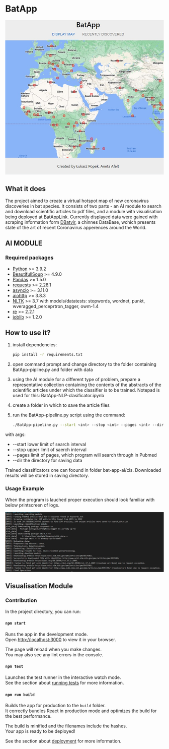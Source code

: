 # BatApp

![Result of Detection](docs/bat-app-desktopview.jpg)

## What it does

The project aimed to create a virtual hotspot map of new coronavirus discoveries in bat species. It consists of two parts - an AI module to search and download scientific articles to pdf files, and a module with visualisation being deployed at [BatAppLink](https://lpopek.github.io/BatApp/). Currently displayed data were gained with scraping information form [DBatvir](http://www.mgc.ac.cn/DBatVir/), a chinnes DataBase, wchich presents state of the art of recent Coronavirus apperences around the World.

## AI MODULE

### Required packages

* [Python](https://docs.python.org/3.9/) >= 3.9.2
* [BeautifullSoup](https://www.crummy.com/software/BeautifulSoup/bs4/doc/) >= 4.9.0
* [Pandas](https://pandas.pydata.org/) >= 1.5.0
* [requests](https://pypi.org/project/requests/) >= 2.28.1
* [asyncio](https://docs.python.org/3/library/asyncio.html) >= 3.11.0
* [aiohttp](https://docs.aiohttp.org/en/stable/) >= 3.8.3
* [NLTK](https://www.nltk.org/) >= 3.7 with models/datatests: stopwords, wordnet, punkt, wveragged_perceprtron_tagger, owm-1.4
* [re](https://docs.python.org/3/library/re.html) >= 2.2.1
* [joblib](https://joblib.readthedocs.io/en/latest/) >= 1.2.0

## How to use it?

1. install dependencies:

   ```sh
   pip install -r requirements.txt
   ```

2. open command prompt and change directory to the folder containing BatApp-pipline.py and folder with data
3. using the AI module for a different type of problem, prepare a representative collection containing the contents of the abstracts of the scientific articles under which the classifier is to be trained. Notepad is used for this: BatApp-NLP-clasificator.ipynb
4. create a folder in which to save the article files
5. run the BatApp-pipeline.py script using the command:

   ```sh
   ./BatApp-pipeline.py --start <int> --stop <int> --pages <int> --dir <str> 
   ```

  with args:

* --start lower limit of search interval
* --stop upper limit of saerch interval
* --pages limit of pages, which program will search through in Pubmed
* --dir the directory for saving data

Trained classificators one can foound in folder bat-app-ai/cls. Downloaded results will be stored in saving directory. 

### Usage Example

When the program is lauched proper execution should look familiar with below printscreen of logs.

![Result of Detection](docs/log_bat-app-pipeline.jpg)


## Visualisation Module

### Contribution

In the project directory, you can run:

#### `npm start`

Runs the app in the development mode.\
Open [http://localhost:3000](http://localhost:3000) to view it in your browser.

The page will reload when you make changes.\
You may also see any lint errors in the console.

#### `npm test`

Launches the test runner in the interactive watch mode.\
See the section about [running tests](https://facebook.github.io/create-react-app/docs/running-tests) for more information.

#### `npm run build`

Builds the app for production to the `build` folder.\
It correctly bundles React in production mode and optimizes the build for the best performance.

The build is minified and the filenames include the hashes.\
Your app is ready to be deployed!

See the section about [deployment](https://facebook.github.io/create-react-app/docs/deployment) for more information.
